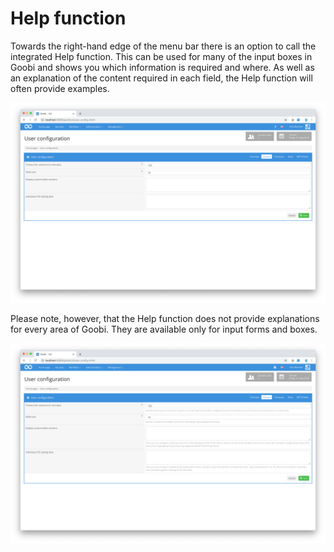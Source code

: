 # Help function

Towards the right-hand edge of the menu bar there is an option to call the integrated Help function. This can be used for many of the input boxes in Goobi and shows you which information is required and where. As well as an explanation of the content required in each field, the Help function will often provide examples.

![Form without activated help](screen1_en.png)

Please note, however, that the Help function does not provide explanations for every area of Goobi. They are available only for input forms and boxes.

![Form with activated help](screen2_en.png)